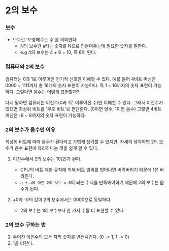 # 2의 보수 
### 보수
- 보수란 '보충해주는 수'를 의미한다.
    - N의 보수란 a라는 숫자를 N으로 만들어주는데 필요한 숫자를 말한다.
    - e.g 4의 보수는 4 + 6 = 10, 즉 6이 된다.

### 컴퓨터와 2의 보수
컴퓨터는 0과 1로 이루어진 전기적 신호만 이해할 수 있다. 예를 들어 4비트 머신은 0000 ~ 1111까지 총 16개의 숫자 표현이 가능하다.
즉 1 ~ 16까지의 숫자 표현이 가능하다. 그렇다면 음수는 어떻게 표현할까? 

다시 말하면 컴퓨터는 이진수(0과 1로 이루어진 수)만 이해할 수 있다. 그래서 이진수가 있으면 최상위 비트를 '부호 비트'로 판단한다. (0이면 양수, 1이면 음수)
그렇면 4비트 머신은 -8 ~ 8까지의 숫자 표현이 가능하다.

### 2의 보수가 음수인 이유 
최상위 비트에 따라 음수가 된다라고 가볍게 생각할 수 있지만, 자세히 생각하면 2의 보수가 음수 표현에 유리하다는 것을 쉽게 알 수 있다.
1. 이진수에서 2의 보수는 10(2)가 된다.
    - CPU의 비트 제한 규칙에 의해 비트 범위를 벗어나면 버려버리기 때문에 1은 버려진다.
    - `a + a에 대한 2의 보수 = 0`이 되는 수식을 만족해야하기 때문에 2의 보수는 음수가 된다. 

2. +0과 -0의 값이 2의 보수에서는 0000으로 동일하다.
    - 2의 보수는 1의 보수보다 한 가지 수를 더 표현할 수 있다. 

### 2의 보수 구하는 법
1. 주어진 이진수의 모든 자리 숫자를 반전시킨다. (0 -> 1, 1 -> 0) 
2. 1을 더한다.

